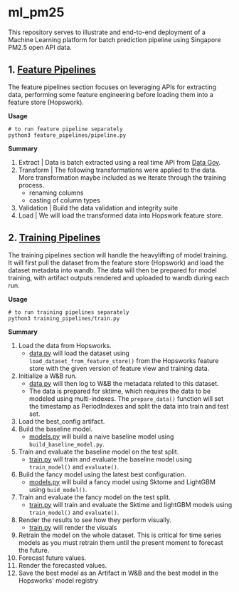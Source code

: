 # ml_pm25

This repository serves to illustrate and end-to-end deployment of a Machine Learning platform for batch prediction pipeline using Singapore PM2.5 open API data.




## 1. [Feature Pipelines](feature_pipelines)

The feature pipelines section focuses on leveraging APIs for extracting data, performing some feature engineering before loading them into a feature store (Hopswork).

**Usage**
```
# to run feature pipeline separately
python3 feature_pipelines/pipeline.py
```

**Summary**
1. Extract | Data is batch extracted using a real time API from [Data Gov](https://beta.data.gov.sg/collections/1394/datasets/d_9b2d180c92c4a3c45b5c671937bd1b5d/view).
2. Transform | The following transformations were applied to the data. More transformation maybe included as we iterate through the training process.
   - renaming columns
   - casting of column types
3. Validation | Build the data validation and integrity suite
4. Load | We will load the transformed data into Hopswork feature store.

## 2. [Training Pipelines](training_pipelines)

The training pipelines section will handle the heavylifting of model training. It will first pull the dataset from the feature store (Hopswork) and load the dataset metadata into wandb. The data will then be prepared for model training, with artifact outputs rendered and uploaded to wandb during each run.

**Usage**
```
# to run training pipelines separately
python3 training_pipelines/train.py
```

**Summary**
1. Load the data from Hopsworks.
   - [data.py](training_pipelines/data.py) will load the dataset using `load_dataset_from_feature_store()` from the Hopsworks feature store with the given version of feature view and training data.   
2. Initialize a W&B run.  
   - [data.py](training_pipelines/data.py) will then log to W&B the metadata related to this dataset.
   - The data is prepared for sktime, which requires the data to be modeled using multi-indexes. The `prepare_data()` function will set the timestamp as PeriodIndexes and split the data into train and test set.  
3. Load the best_config artifact.
4. Build the baseline model.
   - [models.py](training_pipelines/models.py) will build a naive baseline model using `build_baseline_model.py`.
5. Train and evaluate the baseline model on the test split.
   - [train.py](training_pipelines/train.py) will train and evaluate the baseline model using `train_model()` and `evaluate()`. 
6. Build the fancy model using the latest best configuration.
   - [models.py](training_pipelines/models.py) will build a fancy model using Sktome and LightGBM using `buid_model()`.
7. Train and evaluate the fancy model on the test split.
   - [train.py](training_pipelines/train.py) will train and evaluate the Sktime and lightGBM models using `train_model()` and `evaluate()`. 
8. Render the results to see how they perform visually.
   - [train.py](training_pipelines/train.py) will render the visuals
9.  Retrain the model on the whole dataset. This is critical for time series models as you must retrain them until the present moment to forecast the future.
10.  Forecast future values.
11.  Render the forecasted values.
12.  Save the best model as an Artifact in W&B and the best model in the Hopsworks' model registry